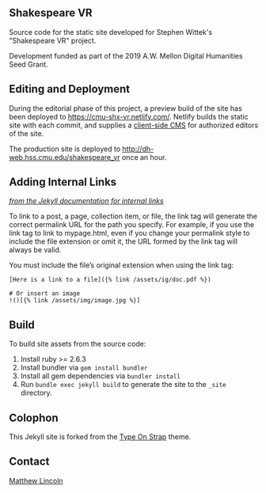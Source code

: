 ## Shakespeare VR

Source code for the static site developed for Stephen Wittek's "Shakespeare VR" project.

Development funded as part of the 2019 A.W. Mellon Digital Humanities Seed Grant.

## Editing and Deployment

During the editorial phase of this project, a preview build of the site has been deployed to <https://cmu-shx-vr.netlify.com/>.
Netlify builds the static site with each commit, and supplies a [client-side CMS](https://www.netlifycms.org/) for authorized editors of the site.

The production site is deployed to <http://dh-web.hss.cmu.edu/shakespeare_vr> once an hour.

## Adding Internal Links

*[from the Jekyll documentation for internal links](https://jekyllrb.com/docs/liquid/tags/#link)*

To link to a post, a page, collection item, or file, the link tag will generate the correct permalink URL for the path you specify. For example, if you use the link tag to link to mypage.html, even if you change your permalink style to include the file extension or omit it, the URL formed by the link tag will always be valid.

You must include the file’s original extension when using the link tag:

```
[Here is a link to a file]({% link /assets/ig/doc.pdf %})

# Or insert an image
!()[{% link /assets/img/image.jpg %}]
```

## Build

To build site assets from the source code:

1. Install ruby >= 2.6.3
2. Install bundler via `gem install bundler`
3. Install all gem dependencies via `bundler install`
4. Run `bundle exec jekyll build` to generate the site to the `_site` directory.

## Colophon

This Jekyll site is forked from the [Type On Strap](https://github.com/sylhare/Type-on-Strap) theme.

## Contact

[Matthew Lincoln](mailto:mlincoln@andrew.cmu.edu)
